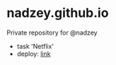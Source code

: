 # nadzey.github.io
Private repository for @nadzey
- task 'Netflix'
- deploy: [link](https://nadzey.github.io/netflix/)
